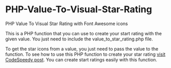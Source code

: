 # PHP-Value-To-Visual-Star-Rating
PHP Value To Visual Star Rating with Font Awesome icons

This is a PHP function that you can use to create your start rating with the given value. You just need to include the value_to_star_rating.php file.

To get the star icons from a value, you just need to pass the value to the function. To see how to use this PHP function to create your star rating [visit CodeSpeedy post](https://www.codespeedy.com/star-rating-system-with-php-using-font-awesome-star-icons/). You can create start ratings easily with this function.
